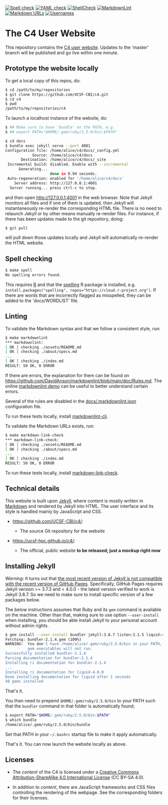 <a target="_blank" rel="noopener noreferrer" href="https://github.com/UCSF-CBI/c4/actions?query=workflow%3A%22Spell+check%22"><img src="https://github.com/UCSF-CBI/c4/workflows/Spell%20check/badge.svg" alt="Spell check" style="max-width:100%;"></a> 
<a target="_blank" rel="noopener noreferrer" href="https://github.com/UCSF-CBI/c4/actions?query=workflow%3A%22YAML+check%22"><img src="https://github.com/UCSF-CBI/c4/workflows/YAML%20check/badge.svg" alt="YAML check" style="max-width:100%;"></a> 
<a target="_blank" rel="noopener noreferrer" href="https://github.com/UCSF-CBI/c4/actions?query=workflow%3AShellCheck"><img src="https://github.com/UCSF-CBI/c4/workflows/ShellCheck/badge.svg" alt="ShellCheck" style="max-width:100%;"></a>
<a target="_blank" rel="noopener noreferrer" href="https://github.com/UCSF-CBI/c4/actions?query=workflow%3AMarkdownLint"><img src="https://github.com/UCSF-CBI/c4/workflows/MarkdownLint/badge.svg" alt="MarkdownLint" style="max-width:100%;"></a>
<a target="_blank" rel="noopener noreferrer" href="https://github.com/UCSF-CBI/c4/actions?query=workflow%3AMarkdown%20URLs"><img src="https://github.com/UCSF-CBI/c4/workflows/Markdown%20URLs/badge.svg" alt="Markdown URLs" style="max-width:100%;"></a>
<a target="_blank" rel="noopener noreferrer" href="https://github.com/UCSF-CBI/c4/actions?query=workflow%3AUsernames"><img src="https://github.com/UCSF-CBI/c4/workflows/Usernames/badge.svg" alt="Usernames" style="max-width:100%;"></a>


# The C4 User Website

This repository contains the [C4 user website](https://ucsf-cbi.github.io/c4/).  Updates to the 'master' branch will be published and go live within one minute.


## Prototype the website locally

To get a local copy of this repos, do:

```sh
$ cd /path/to/my/repositories
$ git clone https://github.com/UCSF-CBI/c4.git
$ cd c4
$ pwd
/path/to/my/repositories/c4
```

To launch a localhost instance of the website, do:

```sh
$ ## Make sure to have 'bundle' on the PATH, e.g.
$ ## export PATH="$HOME/.gem/ruby/2.5.0/bin:$PATH"

$ cd docs
$ bundle exec jekyll serve --port 4001
Configuration file: /home/alice/c4/docs/_config.yml
            Source: /home/alice/c4/docs
       Destination: /home/alice/c4/docs/_site
 Incremental build: disabled. Enable with --incremental
      Generating... 
                    done in 0.94 seconds.
 Auto-regeneration: enabled for '/home/alice/c4/docs'
    Server address: http://127.0.0.1:4001
  Server running... press ctrl-c to stop.
```

and then open <http://127.0.0.1:4001> in the web browser.  Note that Jekyll monitors all files and if one of them is updated, then Jekyll will instantaneously re-render the corresponding HTML file.  There is no need to relaunch Jekyll or by other means manually re-render files.  For instance, if there has been updates made to the git repository, doing:

```sh
$ git pull
```

will pull down those updates locally and Jekyll will automatically re-render the HTML website.



## Spell checking

```sh
$ make spell
No spelling errors found.
```

This requires [R](https://www.r-project.org/) and that the [spelling](https://cran.r-project.org/package=spelling) R package is installed, e.g. `install.packages("spelling", repos="https://cloud.r-project.org")`.  If there are words that are incorrectly flagged as misspelled, they can be added to the 'docs/WORDLIST' file.



## Linting

To validate the Markdown syntax and that we follow a consistent style, run:

```sh
$ make markdownlint
*** markdownlint:
[ OK ] checking ./assets/README.md
[ OK ] checking ./about/specs.md
...
[ OK ] checking ./index.md
RESULT: 50 OK, 0 ERROR
```

If there are errors, the explanation for them can be found on <https://github.com/DavidAnson/markdownlint/blob/main/doc/Rules.md>.  The online [markdownlint demo](https://dlaa.me/markdownlint/) can be useful to better understand certain errors.

Several of the rules are disabled in the [docs/.markdownlint.json](https://github.com/UCSF-CBI/c4/blob/master/docs/.markdownlint.json) configuration file.

To run these tests locally, install [markdownlint-cli](https://github.com/igorshubovych/markdownlint-cli).


To validate the Markdown URLs exists, run:

```sh
$ make markdown-link-check
*** markdown-link-check:
[ OK ] checking ./assets/README.md
[ OK ] checking ./about/specs.md
...
[ OK ] checking ./index.md
RESULT: 50 OK, 0 ERROR
```

To run these tests locally, install [markdown-link-check](https://github.com/tcort/markdown-link-check).




## Technical details

This website is built upon [Jekyll](https://jekyllrb.com/), where content is mostly written in [Markdown](https://en.wikipedia.org/wiki/Markdown) and rendered by Jekyll into HTML.  The user interface and its style is handled mainly by JavaScript and CSS.

* <https://github.com/UCSF-CBI/c4/>:
  - The source Git repository for the website
  
* <https://ucsf-hpc.github.io/c4/>:
  - The official, public website **to be released; just a mockup right now**


## Installing Jekyll

_Warning_: It turns out that [the most recent version of Jekyll is not compatible with the recent version of GitHub Pages](https://github.com/github/pages-gem/issues/577).  Specifically, GitHub Pages requires Jekyll version >= 3.7.3 and < 4.0.0 - the latest version verified to work is Jekyll 3.8.7.  So we need to make sure to install specific version of a few packages below.

The below instructions assumes that Ruby and its `gem` command is available on the machine.  Other than that, making sure to use option `--user-install` when installing, you should be able install Jekyll to your personal account without admin rights.

```sh
$ gem install --user-install bundler jekyll:3.8.7 listen:3.1.5 liquid:4.0.0 github-pages:204
Fetching: bundler-2.1.4.gem (100%)
WARNING:  You don't have /home/alice/.gem/ruby/2.5.0/bin in your PATH,
          gem executables will not run.
Successfully installed bundler-2.1.4
Parsing documentation for bundler-2.1.4
Installing ri documentation for bundler-2.1.4
...
Installing ri documentation for liquid-4.0.0
Done installing documentation for liquid after 1 seconds
48 gems installed
```

That's it.

You then need to prepend `$HOME/.gem/ruby/2.5.0/bin` to your PATH such that the `bundler` command in that folder is automatically found;
```sh
$ export PATH="$HOME/.gem/ruby/2.5.0/bin:$PATH"
$ which bundle
/home/alice/.gem/ruby/2.5.0/bin/bundle
```
Set that PATH in your `~/.bashrc` startup file to make it apply automatically.

That's it.  You can now launch the website locally as above.


## Licenses

* The _content_ of the C4 is licensed under a <a rel="license" href="http://creativecommons.org/licenses/by-sa/4.0/">Creative Commons Attribution-ShareAlike 4.0 International License</a> (CC BY-SA 4.0).

* In addition to _content_, there are JavaScript frameworks and CSS files controlling the rendering of the webpage.  See the corresponding folders for their licenses.
